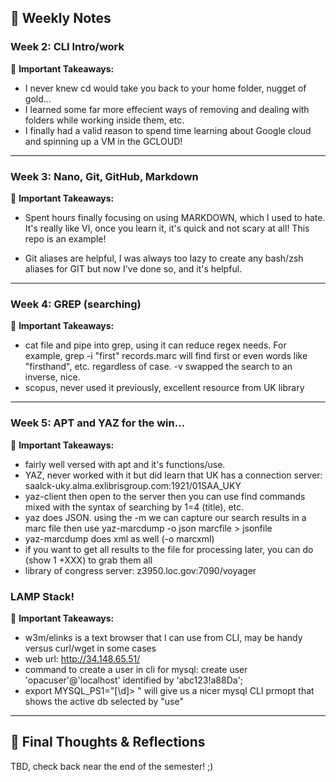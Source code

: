 ## 📅 Weekly Notes

  

### Week 2: CLI Intro/work

📌 **Important Takeaways:**

- I never knew cd would take you back to your home folder, nugget of gold...
- I learned some far more effecient ways of removing and dealing with folders while working inside them, etc.
- I finally had a valid reason to spend time learning about Google cloud and spinning up a VM in the GCLOUD!
---

  

### Week 3: Nano, Git, GitHub, Markdown

📌 **Important Takeaways:**

- Spent hours finally focusing on using MARKDOWN, which I used to hate. It's really like VI, once you learn it, it's quick and not scary at all! This repo is an example!

- Git aliases are helpful, I was always too lazy to create any bash/zsh aliases for GIT but now I've done so, and it's helpful. 
---

### Week 4: GREP (searching)

📌 **Important Takeaways:**

- cat file and pipe into grep, using it can reduce regex needs. For example, grep -i "first" records.marc will find first or even words like "firsthand", etc. regardless of case. -v swapped the search to an inverse, nice.
- scopus, never used it previously, excellent resource from UK library
---

### Week 5: APT and YAZ for the win...

📌 **Important Takeaways:**

- fairly well versed with apt and it's functions/use.
- YAZ, never worked with it but did learn that UK has a connection server: saalck-uky.alma.exlibrisgroup.com:1921/01SAA_UKY
- yaz-client then open to the server then you can use find commands mixed with the syntax of searching by 1=4 (title), etc.
- yaz does JSON. using the -m we can capture our search results in a marc file then use yaz-marcdump -o json marcfile > jsonfile
- yaz-marcdump does xml as well (-o marcxml)
- if you want to get all results to the file for processing later, you can do (show 1 +XXX) to grab them all
- library of congress server: z3950.loc.gov:7090/voyager


### LAMP Stack!

📌 **Important Takeaways:**

- w3m/elinks is a text browser that I can use from CLI, may be handy versus curl/wget in some cases
- web url: http://34.148.65.51/
- command to create a user in cli for mysql: create user 'opacuser'@'localhost' identified by 'abc123!a88Da';
- export MYSQL_PS1="[\d]> " will give us a nicer mysql CLI prmopt that shows the active db selected by "use"

---

## 📝 Final Thoughts & Reflections

TBD, check back near the end of the semester! ;)
